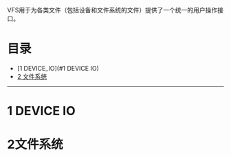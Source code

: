 VFS用于为各类文件（包括设备和文件系统的文件）提供了一个统一的用户操作接口。

# 目录
  * [1 DEVICE_IO](#1 DEVICE IO)
  * [2 文件系统](#2文件系统)
------
# 1 DEVICE IO

# 2文件系统
